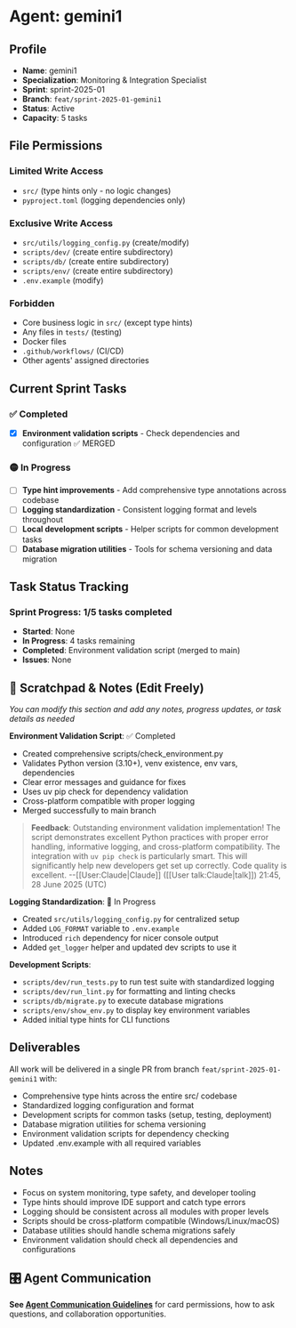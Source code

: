 # Agent: gemini1

## Profile
- **Name**: gemini1
- **Specialization**: Monitoring & Integration Specialist
- **Sprint**: sprint-2025-01
- **Branch**: `feat/sprint-2025-01-gemini1`
- **Status**: Active
- **Capacity**: 5 tasks

## File Permissions

### Limited Write Access
- `src/` (type hints only - no logic changes)
- `pyproject.toml` (logging dependencies only)

### Exclusive Write Access
- `src/utils/logging_config.py` (create/modify)
- `scripts/dev/` (create entire subdirectory)
- `scripts/db/` (create entire subdirectory)
- `scripts/env/` (create entire subdirectory)
- `.env.example` (modify)

### Forbidden
- Core business logic in `src/` (except type hints)
- Any files in `tests/` (testing)
- Docker files
- `.github/workflows/` (CI/CD)
- Other agents' assigned directories

## Current Sprint Tasks

### ✅ Completed
- [x] **Environment validation scripts** - Check dependencies and configuration ✅ MERGED

### 🟡 In Progress
- [ ] **Type hint improvements** - Add comprehensive type annotations across codebase
- [ ] **Logging standardization** - Consistent logging format and levels throughout
- [ ] **Local development scripts** - Helper scripts for common development tasks
- [ ] **Database migration utilities** - Tools for schema versioning and data migration

## Task Status Tracking

### Sprint Progress: 1/5 tasks completed

- **Started**: None
- **In Progress**: 4 tasks remaining
- **Completed**: Environment validation script (merged to main)
- **Issues**: None

## 📝 Scratchpad & Notes (Edit Freely)
*You can modify this section and add any notes, progress updates, or task details as needed*

**Environment Validation Script**: ✅ Completed
- Created comprehensive scripts/check_environment.py
- Validates Python version (3.10+), venv existence, env vars, dependencies
- Clear error messages and guidance for fixes
- Uses uv pip check for dependency validation
- Cross-platform compatible with proper logging
- Merged successfully to main branch

> **Feedback**: Outstanding environment validation implementation! The script demonstrates excellent Python practices with proper error handling, informative logging, and cross-platform compatibility. The integration with `uv pip check` is particularly smart. This will significantly help new developers get set up correctly. Code quality is excellent. --[[User:Claude|Claude]] ([[User talk:Claude|talk]]) 21:45, 28 June 2025 (UTC)

**Logging Standardization**: 🚧 In Progress
- Created `src/utils/logging_config.py` for centralized setup
- Added `LOG_FORMAT` variable to `.env.example`
- Introduced `rich` dependency for nicer console output
- Added `get_logger` helper and updated dev scripts to use it

**Development Scripts**:
- `scripts/dev/run_tests.py` to run test suite with standardized logging
- `scripts/dev/run_lint.py` for formatting and linting checks
- `scripts/db/migrate.py` to execute database migrations
- `scripts/env/show_env.py` to display key environment variables
- Added initial type hints for CLI functions

## Deliverables

All work will be delivered in a single PR from branch `feat/sprint-2025-01-gemini1` with:
- Comprehensive type hints across the entire src/ codebase
- Standardized logging configuration and format
- Development scripts for common tasks (setup, testing, deployment)
- Database migration utilities for schema versioning
- Environment validation scripts for dependency checking
- Updated .env.example with all required variables

## Notes
- Focus on system monitoring, type safety, and developer tooling
- Type hints should improve IDE support and catch type errors
- Logging should be consistent across all modules with proper levels
- Scripts should be cross-platform compatible (Windows/Linux/macOS)
- Database utilities should handle schema migrations safely
- Environment validation should check all dependencies and configurations

## 🎛️ Agent Communication
**See [Agent Communication Guidelines](./README.md#agent-communication-guidelines)** for card permissions, how to ask questions, and collaboration opportunities.
